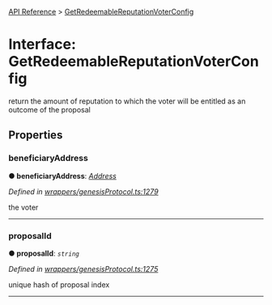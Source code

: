 [API Reference](../README.md) > [GetRedeemableReputationVoterConfig](../interfaces/GetRedeemableReputationVoterConfig.md)



# Interface: GetRedeemableReputationVoterConfig


return the amount of reputation to which the voter will be entitled as an outcome of the proposal


## Properties
<a id="beneficiaryAddress"></a>

###  beneficiaryAddress

**●  beneficiaryAddress**:  *[Address](../#Address)* 

*Defined in [wrappers/genesisProtocol.ts:1279](https://github.com/daostack/arc.js/blob/42de6847/lib/wrappers/genesisProtocol.ts#L1279)*



the voter




___

<a id="proposalId"></a>

###  proposalId

**●  proposalId**:  *`string`* 

*Defined in [wrappers/genesisProtocol.ts:1275](https://github.com/daostack/arc.js/blob/42de6847/lib/wrappers/genesisProtocol.ts#L1275)*



unique hash of proposal index




___


